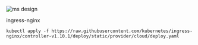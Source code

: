 ![ms design](https://github.com/cloudcore-hub/microservices-ticket/assets/88560609/9dcac457-7272-4ecf-b53e-219d8e310578)


ingress-nginx

```
kubectl apply -f https://raw.githubusercontent.com/kubernetes/ingress-nginx/controller-v1.10.1/deploy/static/provider/cloud/deploy.yaml
```